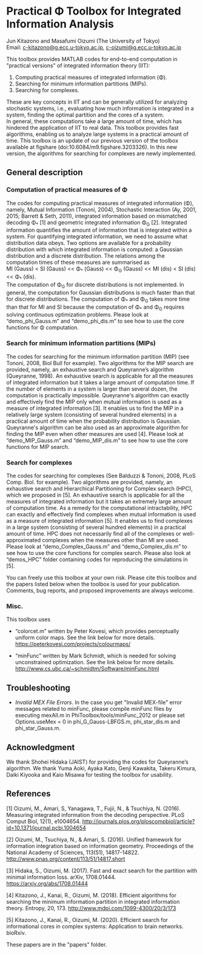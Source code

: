 # Practical &Phi; Toolbox for Integrated Information Analysis
Jun Kitazono and Masafumi Oizumi (The University of Tokyo) </br>
Email: c-kitazono@g.ecc.u-tokyo.ac.jp, c-oizumi@g.ecc.u-tokyo.ac.jp

This toolbox provides MATLAB codes for end-to-end computation in "practical versions" of integrated information theory (IIT): 
1. Computing practical measures of integrated information (&Phi;).
2. Searching for minimum information partitions (MIPs).
3. Searching for complexes.

These are key concepts in IIT and can be generally utilized for analyzing stochastic systems, i.e., evaluating how much information is integrated in a system, finding the optimal partition and the cores of a system. </br>
In general, these computations take a large amount of time, which has hindered the application of IIT to real data. This toolbox provides fast algorithms, enabling us to analyze large systems in a practical amount of time. This toolbox is an update of our previous version of the toolbox available at figshare (doi:10.6084/m9.figshare.3203326). In this new version, the algorithms for searching for complexes are newly implemented.  

 
## General description
 
### Computation of practical measures of &Phi;
The codes for computing practical measures of integrated information (&Phi;), namely, Mutual Information (Tononi, 2004), Stochastic Interaction (Ay, 2001, 2015; Barrett & Seth, 2011), integrated information based on mismatched decoding &Phi;<sub>\*</sub> [1] and geometric integrated information &Phi;<sub>G</sub> [2]. Integrated information quantifies the amount of information that is integrated within a system. For quantifying integrated information, we need to assume what distribution data obeys. Two options are available for a probability distribution with which integrated information is computed: a Gaussian distribution and a discrete distribution. The relations among the computation times of these measures are summarised as </br>
MI (Gauss) < SI (Gauss) << &Phi;<sub>\*</sub> (Gauss) << &Phi;<sub>G</sub> (Gauss) << MI (dis) < SI (dis) << &Phi;<sub>\*</sub> (dis). </br>
The computation of &Phi;<sub>G</sub> for discrete distributions is not implemented. 
In general, the computation for Gaussian distributions is much faster than that for discrete distributions. The computation of &Phi;<sub>\*</sub> and &Phi;<sub>G</sub> takes more time than that for MI and SI because the computation of &Phi;<sub>\*</sub> and &Phi;<sub>G</sub> requires solving continuous optimization problems. Please look at “demo_phi_Gauss.m” and “demo_phi_dis.m” to see how to use the core functions for &Phi; computation.

 
### Search for minimum information partitions (MIPs)
The codes for searching for the minimum information partition (MIP) (see Tononi, 2008, Biol Bull for example). Two algorithms for the MIP search are provided, namely, an exhaustive search and Queyranne’s algorithm (Queyranne, 1998). An exhaustive search is applicable for all the measures of integrated information but it takes a large amount of computation time. If the number of elements in a system is larger than several dozen, the computation is practically impossible. Queyranne's algorithm can exactly and effectively find the MIP only when mutual information is used as a measure of integrated information [3]. It enables us to find the MIP in a relatively large system (consisting of several hundred elements) in a practical amount of time when the probability distribution is Gaussian. Queyranne's algorithm can be also used as an approximate algorithm for finding the MIP even when other measures are used [4]. Please look at “demo_MIP_Gauss.m” and “demo_MIP_dis.m” to see how to use the core functions for MIP search.
 
### Search for complexes
The codes for searching for complexes (See Balduzzi & Tononi, 2008, PLoS Comp. Biol. for example). Two algorithms are provided, namely, an exhaustive search and Hierarchical Partitioning for Complex search (HPC), which we proposed in [5]. An exhaustive search is applicable for all the measures of integrated information but it takes an extremely large amount of computation time. As a remedy for the computational intractability, HPC can exactly and effectively find complexes when mutual information is used as a measure of integrated information [5]. It enables us to find complexes in a large system (consisting of several hundred elements) in a practical amount of time. HPC does not necessarily find all of the complexes or well-approximated complexes when the measures other than MI are used. Please look at “demo_Complex_Gauss.m” and “demo_Complex_dis.m” to see how to use the core functions for complex search. Please also look at “demos_HPC” folder containing codes for reproducing the simulations in [5].
 
You can freely use this toolbox at your own risk. Please cite this toolbox and the papers listed below when the toolbox is used for your publication. Comments, bug reports, and proposed improvements are always welcome. 
 
 
### Misc.
This toolbox uses 
- “colorcet.m” written by Peter Kovesi, which provides perceptually uniform color maps. See the link below for more details. 
https://peterkovesi.com/projects/colourmaps/ 
 
- “minFunc” written by Mark Schmidt, which is needed for solving unconstrained optimization. See the link below for more details. 
http://www.cs.ubc.ca/~schmidtm/Software/minFunc.html
 
 
## Troubleshooting
- *Invalid MEX File Errors*. In the case you get "Invalid MEX-file" error messages related to minFunc, please compile minFunc files by executing mexAll.m in PhiToolbox/tools/minFunc_2012 or please set Options.useMex = 0 in phi_G_Gauss-LBFGS.m, phi_star_dis.m and phi_star_Gauss.m.
 
 
## Acknowledgment
We thank Shohei Hidaka (JAIST) for providing the codes for Queyranne’s algorithm. We thank Yuma Aoki, Ayaka Kato, Genji Kawakita, Takeru Kimura, Daiki Kiyooka and Kaio Misawa for testing the toolbox for usability.
 
## References
[1] Oizumi, M., Amari, S, Yanagawa, T., Fujii, N., & Tsuchiya, N. (2016). Measuring integrated information from the decoding perspective. PLoS Comput Biol, 12(1), e1004654. http://journals.plos.org/ploscompbiol/article?id=10.1371/journal.pcbi.1004654
 
[2] Oizumi, M., Tsuchiya, N., & Amari, S. (2016). Unified framework for information integration based on information geometry. Proceedings of the National Academy of Sciences, 113(51), 14817-14822. http://www.pnas.org/content/113/51/14817.short
 
[3] Hidaka, S., Oizumi, M. (2017). Fast and exact search for the partition with minimal information loss. arXiv, 1708.01444. https://arxiv.org/abs/1708.01444
 
[4] Kitazono, J., Kanai, R., Oizumi, M. (2018). Efficient algorithms for searching the minimum information partition in integrated information theory. Entropy, 20, 173.
http://www.mdpi.com/1099-4300/20/3/173
 
[5] Kitazono, J., Kanai, R., Oizumi, M. (2020). Efficient search for informational cores in complex systems: Application to brain networks. bioRxiv.
 
These papers are in the "papers" folder.





